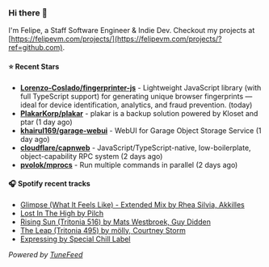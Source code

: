 ### Hi there 👋

I'm Felipe, a Staff Software Engineer & Indie Dev. Checkout my projects at [https://felipevm.com/projects/](https://felipevm.com/projects/?ref=github.com).

#### ⭐ Recent Stars
- **[Lorenzo-Coslado/fingerprinter-js](https://github.com/Lorenzo-Coslado/fingerprinter-js)** - Lightweight JavaScript library (with full TypeScript support) for generating unique browser fingerprints — ideal for device identification, analytics, and fraud prevention. (today)
- **[PlakarKorp/plakar](https://github.com/PlakarKorp/plakar)** - plakar is a backup solution powered by Kloset and ptar (1 day ago)
- **[khairul169/garage-webui](https://github.com/khairul169/garage-webui)** - WebUI for Garage Object Storage Service (1 day ago)
- **[cloudflare/capnweb](https://github.com/cloudflare/capnweb)** - JavaScript/TypeScript-native, low-boilerplate, object-capability RPC system (2 days ago)
- **[pvolok/mprocs](https://github.com/pvolok/mprocs)** - Run multiple commands in parallel (2 days ago)

#### 🎧 Spotify recent tracks
- [Glimpse (What It Feels Like) - Extended Mix by Rhea Silvia, Akkilles](https://open.spotify.com/track/5SWKZ08awImy16NVMVEEiG)
- [Lost In The High by Pilch](https://open.spotify.com/track/2GajyP41CvF54uZ95ZevgL)
- [Rising Sun (Tritonia 516) by Mats Westbroek, Guy Didden](https://open.spotify.com/track/0hHamHzIQi0GznU8R3LgQ1)
- [The Leap (Tritonia 495) by mölly, Courtney Storm](https://open.spotify.com/track/1hgTKWZ1bDsAE92e5HFiq5)
- [Expressing by Special Chill Label](https://open.spotify.com/track/3B4MqdkwQ0Q33fMJiPtW3l)

_Powered by [TuneFeed](https://tunefeed.app?ref=github.com)_
